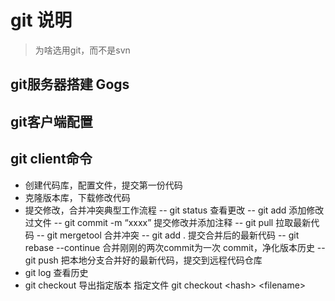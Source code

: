 # git 说明

>为啥选用git，而不是svn

## git服务器搭建  Gogs

## git客户端配置

## git client命令

- 创建代码库，配置文件，提交第一份代码
- 克隆版本库，下载修改代码
- 提交修改，合并冲突典型工作流程
 -- git status 查看更改
 -- git add 添加修改过文件
 -- git  commit -m “xxxx” 提交修改并添加注释 
 -- git pull       拉取最新代码
 -- git mergetool   合并冲突
 -- git add .  提交合并后的最新代码
 -- git rebase --continue 合并刚刚的两次commit为一次 commit，净化版本历史
 -- git push 把本地分支合并好的最新代码，提交到远程代码仓库
- git log 查看历史
- git checkout 导出指定版本 指定文件  git checkout \<hash\> \<filename\>
